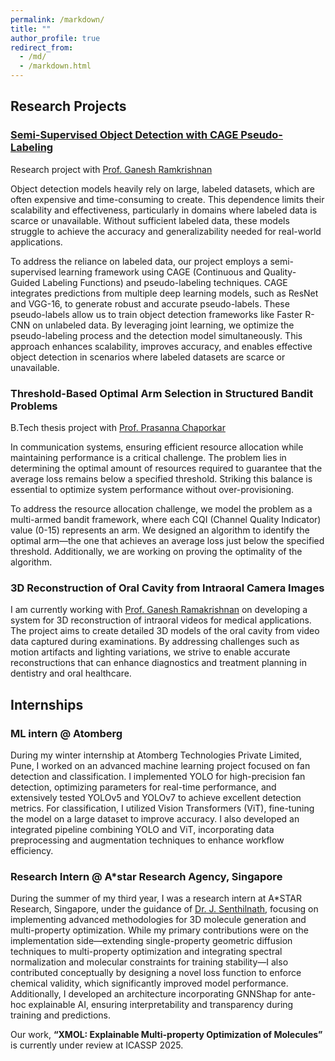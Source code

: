 ```yaml
---
permalink: /markdown/
title: ""
author_profile: true
redirect_from: 
  - /md/
  - /markdown.html
---
```


## Research Projects
### [Semi-Supervised Object Detection with CAGE Pseudo-Labeling](https://github.com/JayGC/Semi-Supervised-Object-Detection-with-CAGE-Pseudo-Labeling)
Research project with [Prof. Ganesh Ramkrishnan](https://www.cse.iitb.ac.in/~ganesh/)

Object detection models heavily rely on large, labeled datasets, which are often expensive and time-consuming to create. This dependence limits their scalability and effectiveness, particularly in domains where labeled data is scarce or unavailable. Without sufficient labeled data, these models struggle to achieve the accuracy and generalizability needed for real-world applications.

To address the reliance on labeled data, our project employs a semi-supervised learning framework using CAGE (Continuous and Quality-Guided Labeling Functions) and pseudo-labeling techniques. CAGE integrates predictions from multiple deep learning models, such as ResNet and VGG-16, to generate robust and accurate pseudo-labels. These pseudo-labels allow us to train object detection frameworks like Faster R-CNN on unlabeled data. By leveraging joint learning, we optimize the pseudo-labeling process and the detection model simultaneously. This approach enhances scalability, improves accuracy, and enables effective object detection in scenarios where labeled datasets are scarce or unavailable.

### Threshold-Based Optimal Arm Selection in Structured Bandit Problems
B.Tech thesis project with [Prof. Prasanna Chaporkar](https://www.ee.iitb.ac.in/web/people/prasanna-chaporkar/)

In communication systems, ensuring efficient resource allocation while maintaining performance is a critical challenge. The problem lies in determining the optimal amount of resources required to guarantee that the average loss remains below a specified threshold. Striking this balance is essential to optimize system performance without over-provisioning.

To address the resource allocation challenge, we model the problem as a multi-armed bandit framework, where each CQI (Channel Quality Indicator) value (0-15) represents an arm. We designed an algorithm to identify the optimal arm—the one that achieves an average loss just below the specified threshold. Additionally, we are working on proving the optimality of the algorithm.

### 3D Reconstruction of Oral Cavity from Intraoral Camera Images
I am currently working with [Prof. Ganesh Ramakrishnan](https://www.cse.iitb.ac.in/~ganesh/) on developing a system for 3D reconstruction of intraoral videos for medical applications. The project aims to create detailed 3D models of the oral cavity from video data captured during examinations. By addressing challenges such as motion artifacts and lighting variations, we strive to enable accurate reconstructions that can enhance diagnostics and treatment planning in dentistry and oral healthcare.

## Internships

### ML intern @ Atomberg

During my winter internship at Atomberg Technologies Private Limited, Pune, I worked on an advanced machine learning project focused on fan detection and classification. I implemented YOLO for high-precision fan detection, optimizing parameters for real-time performance, and extensively tested YOLOv5 and YOLOv7 to achieve excellent detection metrics. For classification, I utilized Vision Transformers (ViT), fine-tuning the model on a large dataset to improve accuracy. I also developed an integrated pipeline combining YOLO and ViT, incorporating data preprocessing and augmentation techniques to enhance workflow efficiency.

### Research Intern @ A*star Research Agency, Singapore


During the summer of my third year, I was a research intern at A*STAR Research, Singapore, under the guidance of [Dr. J. Senthilnath](https://research.a-star.edu.sg/researcher/j-senthilnath/), focusing on implementing advanced methodologies for 3D molecule generation and multi-property optimization. While my primary contributions were on the implementation side—extending single-property geometric diffusion techniques to multi-property optimization and integrating spectral normalization and molecular constraints for training stability—I also contributed conceptually by designing a novel loss function to enforce chemical validity, which significantly improved model performance. Additionally, I developed an architecture incorporating GNNShap for ante-hoc explainable AI, ensuring interpretability and transparency during training and predictions.

Our work, **“XMOL: Explainable Multi-property Optimization of Molecules”** is currently under review at ICASSP 2025.



